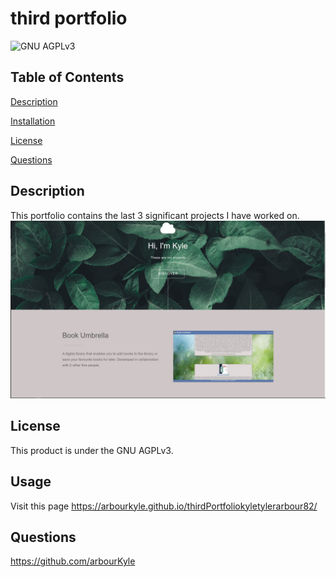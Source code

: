 # third portfolio
![GNU AGPLv3](https://img.shields.io/badge/license-GNU%20AGPLv3-blue.svg)
## Table of Contents

[Description](#description)

[Installation](#installation)

[License](#license)

[Questions](#questions)

## Description
This portfolio contains the last 3 significant projects I have worked on.
![](./images/portfolioScreenshot.jpg)

## License
This product is under the GNU AGPLv3.

## Usage
Visit this page https://arbourkyle.github.io/thirdPortfoliokyletylerarbour82/

## Questions
https://github.com/arbourKyle 
